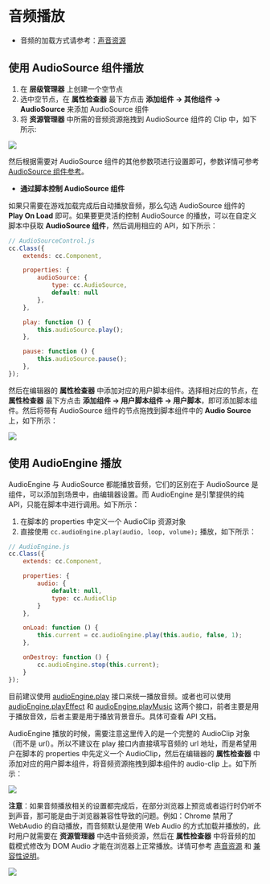 # 音频播放

- 音频的加载方式请参考：[声音资源](../asset-workflow/audio-asset.md)

## 使用 AudioSource 组件播放

1. 在 **层级管理器** 上创建一个空节点
2. 选中空节点，在 **属性检查器** 最下方点击 **添加组件 -> 其他组件 -> AudioSource** 来添加 AudioSource 组件
3. 将 **资源管理器** 中所需的音频资源拖拽到 AudioSource 组件的 Clip 中，如下所示:

![](audio/audiosource.png)

然后根据需要对 AudioSource 组件的其他参数项进行设置即可，参数详情可参考 [AudioSource 组件参考](../components/audiosource.md)。

- **通过脚本控制 AudioSource 组件**

如果只需要在游戏加载完成后自动播放音频，那么勾选 AudioSource 组件的 **Play On Load** 即可。如果要更灵活的控制 AudioSource 的播放，可以在自定义脚本中获取 **AudioSource 组件**，然后调用相应的 API，如下所示：

```js
// AudioSourceControl.js
cc.Class({
    extends: cc.Component,

    properties: {
        audioSource: {
            type: cc.AudioSource,
            default: null
        },
    },

    play: function () {
        this.audioSource.play();
    },

    pause: function () {
        this.audioSource.pause();
    },
});
```

然后在编辑器的 **属性检查器** 中添加对应的用户脚本组件。选择相对应的节点，在 **属性检查器** 最下方点击 **添加组件 -> 用户脚本组件 -> 用户脚本**，即可添加脚本组件。然后将带有 AudioSource 组件的节点拖拽到脚本组件中的 **Audio Source** 上，如下所示：

![](audio/audiosourcecontrol.png)

## 使用 AudioEngine 播放

AudioEngine 与 AudioSource 都能播放音频，它们的区别在于 AudioSource 是组件，可以添加到场景中，由编辑器设置。而 AudioEngine 是引擎提供的纯 API，只能在脚本中进行调用。如下所示：

1. 在脚本的 properties 中定义一个 AudioClip 资源对象
2. 直接使用 `cc.audioEngine.play(audio, loop, volume);` 播放，如下所示：

```js
// AudioEngine.js
cc.Class({
    extends: cc.Component,

    properties: {
        audio: {
            default: null,
            type: cc.AudioClip
        }
    },

    onLoad: function () {
        this.current = cc.audioEngine.play(this.audio, false, 1);
    },

    onDestroy: function () {
        cc.audioEngine.stop(this.current);
    }
});
```

目前建议使用 [audioEngine.play](../../../api/zh/classes/audioEngine.html#play) 接口来统一播放音频。或者也可以使用 [audioEngine.playEffect](../../../api/zh/classes/audioEngine.html#playeffect) 和 [audioEngine.playMusic](../../../api/zh/classes/audioEngine.html#playmusic) 这两个接口，前者主要是用于播放音效，后者主要是用于播放背景音乐。具体可查看 API 文档。

AudioEngine 播放的时候，需要注意这里传入的是一个完整的 AudioClip 对象（而不是 url）。所以不建议在 play 接口内直接填写音频的 url 地址，而是希望用户在脚本的 properties 中先定义一个 AudioClip，然后在编辑器的 **属性检查器** 中添加对应的用户脚本组件，将音频资源拖拽到脚本组件的 audio-clip 上。如下所示：

![](audio/audioengine.png)

**注意**：如果音频播放相关的设置都完成后，在部分浏览器上预览或者运行时仍听不到声音，那可能是由于浏览器兼容性导致的问题。例如：Chrome 禁用了 WebAudio 的自动播放，而音频默认是使用 Web Audio 的方式加载并播放的，此时用户就需要在 **资源管理器** 中选中音频资源，然后在 **属性检查器** 中将音频的加载模式修改为 DOM Audio 才能在浏览器上正常播放。详情可参考 [声音资源](../asset-workflow/audio-asset.md) 和 [兼容性说明](compatibility.md)。

![](audio/mode.png)
